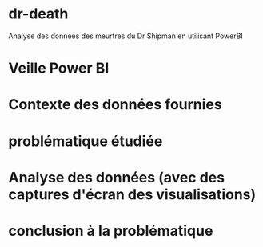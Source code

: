 # dr-death
Analyse des données des meurtres du Dr Shipman en utilisant PowerBI


# Veille Power BI

# Contexte des données fournies

# problématique étudiée

# Analyse des données (avec des captures d'écran des visualisations)

# conclusion à la problématique
